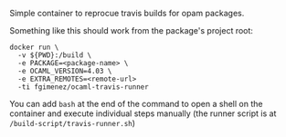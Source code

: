 Simple container to reprocue travis builds for opam packages.

Something like this should work from the package's project root:

```
docker run \
  -v ${PWD}:/build \
  -e PACKAGE=<package-name> \
  -e OCAML_VERSION=4.03 \
  -e EXTRA_REMOTES=<remote-url>
  -ti fgimenez/ocaml-travis-runner
```

You can add `bash` at the end of the command to open a shell on the container and execute individual steps manually (the runner script is at `/build-script/travis-runner.sh`)
